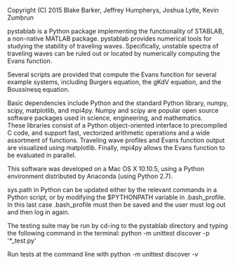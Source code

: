 Copyright (C) 2015 Blake Barker, Jeffrey Humpherys, Joshua Lytle, Kevin Zumbrun


pystablab is a Python package implementing the functionality of 
STABLAB, a non-native MATLAB package. pystablab provides numerical tools for 
studying the stability of traveling waves. Specifically, unstable spectra of 
traveling waves can be ruled out or located by numerically computing 
the Evans function.

Several scripts are provided that compute the Evans function for several 
example systems, including Burgers equation, the gKdV equation, and the 
Boussinesq equation. 

Basic dependencies include Python and the standard Python library, 
numpy, scipy, matplotlib, and mpi4py.  Numpy and scipy are popular 
open source software packages used in science, engineering, and mathematics.  
These libraries consist of a Python object-oriented interface to precompiled 
C code, and support fast, vectorized arithmetic operations and a wide 
assortment of functions.  Traveling wave profiles and Evans function output
are visualized using matplotlib.  Finally, mpi4py allows the Evans function 
to be evaluated in parallel. 

This software was developed on a Mac OS X 10.10.5, using a Python 
environment distributed by Anaconda (using Python 2.7).

sys.path in Python  can be updated either by the relevant commands in a 
Python script, or by modifying the $PYTHONPATH variable in .bash_profile. 
In this last case .bash_profile must then be saved and the user must log out 
and then log in again. 

The testing suite may be run by cd-ing to the pystablab directory and 
typing the following command in the terminal: 
python -m unittest discover -p '*_test.py'

Run tests at the command line with 
python -m unittest discover -v